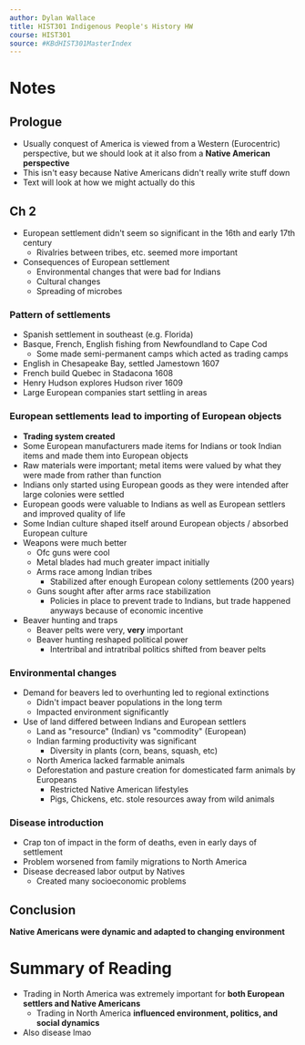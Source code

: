 ```yaml
---
author: Dylan Wallace
title: HIST301 Indigenous People's History HW
course: HIST301
source: #KBdHIST301MasterIndex
---
```


# Notes

## Prologue
- Usually conquest of America is viewed from a Western (Eurocentric) perspective, but we should look at it also from a **Native American perspective**
- This isn't easy because Native Americans didn't really write stuff down
- Text will look at how we might actually do this

## Ch 2
- European settlement didn't seem so significant in the 16th and early 17th century
	- Rivalries between tribes, etc. seemed more important
- Consequences of European settlement
	- Environmental changes that were bad for Indians
	- Cultural changes
	- Spreading of microbes

### Pattern of settlements
- Spanish settlement in southeast (e.g. Florida)
- Basque, French, English fishing from Newfoundland to Cape Cod
	- Some made semi-permanent camps which acted as trading camps
- English in Chesapeake Bay, settled Jamestown 1607
- French build Quebec in Stadacona 1608
- Henry Hudson explores Hudson river 1609
- Large European companies start settling in areas

### European settlements lead to importing of European objects
- **Trading system created**
- Some European manufacturers made items for Indians or took Indian items and made them into European objects
- Raw materials were important; metal items were valued by what they were made from rather than function
- Indians only started using European goods as they were intended after large colonies were settled
- European goods were valuable to Indians as well as European settlers and improved quality of life
- Some Indian culture shaped itself around European objects / absorbed European culture
- Weapons were much better
	- Ofc guns were cool
	- Metal blades had much greater impact initially
	- Arms race among Indian tribes
		- Stabilized after enough European colony settlements (200 years)
	- Guns sought after after arms race stabilization
		- Policies in place to prevent trade to Indians, but trade happened anyways because of economic incentive
- Beaver hunting and traps
	- Beaver pelts were very, **very** important
	- Beaver hunting reshaped political power
		- Intertribal and intratribal politics shifted from beaver pelts
### Environmental changes
- Demand for beavers led to overhunting led to regional extinctions
	- Didn't impact beaver populations in the long term
	- Impacted environment significantly
- Use of land differed between Indians and European settlers
	- Land as "resource" (Indian) vs "commodity" (European)
	- Indian farming productivity was significant
		- Diversity in plants (corn, beans, squash, etc)
	- North America lacked farmable animals
	- Deforestation and pasture creation for domesticated farm animals by Europeans
		- Restricted Native American lifestyles
		- Pigs, Chickens, etc. stole resources away from wild animals
### Disease introduction
- Crap ton of impact in the form of deaths, even in early days of settlement
- Problem worsened from family migrations to North America
- Disease decreased labor output by Natives
	- Created many socioeconomic problems

## Conclusion
**Native Americans were dynamic and adapted to changing environment**

# Summary of Reading

* Trading in North America was extremely important for **both European settlers and Native Americans**
	* Trading in North America **influenced environment, politics, and social dynamics**
* Also disease lmao